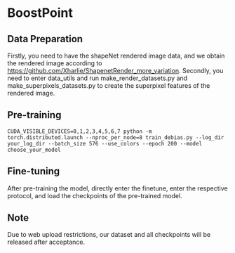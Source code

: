 # BoostPoint



## Data Preparation

Firstly, you need to have the shapeNet rendered image data, and we obtain the rendered image according to https://github.com/Xharlie/ShapenetRender_more_variation. Secondly, you need to enter data_utils and run make_render_datasets.py and make_superpixels_datasets.py to create the superpixel features of the rendered image.

## Pre-training

```
CUDA_VISIBLE_DEVICES=0,1,2,3,4,5,6,7 python -m torch.distributed.launch --nproc_per_node=8 train_debias.py --log_dir your_log_dir --batch_size 576 --use_colors --epoch 200 --model choose_your_model
```

## Fine-tuning

After pre-training the model, directly enter the finetune, enter the respective protocol, and load the checkpoints of the pre-trained model.

## Note
Due to web upload restrictions, our dataset and all checkpoints will be released after acceptance.
